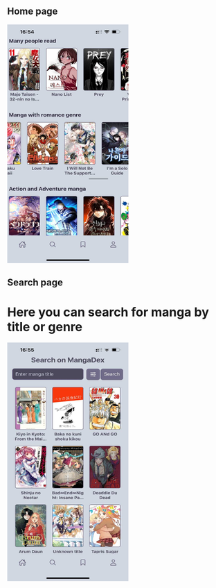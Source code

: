 ## Home page
<img src="assets/img/home.jpg" alt="HomeScreen" width="280" height="550">

## Search page
# Here you can search for manga by title or genre
<img src="assets/img/search.jpg" alt="HomeScreen" width="280" height="550">
